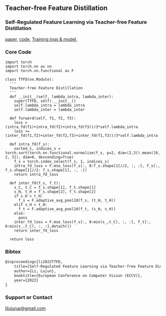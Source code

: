 ## Teacher-free Feature Distillation

### Self-Regulated Feature Learning via Teacher-free Feature Distillation


[paper](https://github.com/lilujunai/Tf-FD.github.io/edit/gh-pages/index.md), [code](https://github.com/lilujunai/Teacher-free-Distillation), [Training logs & model](https://pan.baidu.com/s/1-1oKjctjSxzlWHygkffG_g),


### Core Code
```
import torch
import torch.nn as nn
import torch.nn.functional as F

class TfFD(nn.Module):
  '''
  Teacher-free Feature Distillation
  '''
  def __init__(self, lambda_intra, lambda_inter):
    super(TfFD, self).__init__()
    self.lambda_intra = lambda_intra
    self.lambda_inter = lambda_inter
    
  def forward(self, f1, f2, f3):
    loss = (intra_fd(f1)+intra_fd(f2)+intra_fd(f3))/3*self.lambda_intra
    loss += (inter_fd(f1,f2)+inter_fd(f2,f3)+inter_fd(f1,f3))/3*self.lambda_intra
    
  def intra_fd(f_s):
    sorted_s, indices_s = torch.sort(torch.nn.functional.normalize(f_s, p=2, dim=(2,3)).mean([0, 2, 3]), dim=0, descending=True)
    f_s = torch.index_select(f_s, 1, indices_s)
    intra_fd_loss = F.mse_loss(f_s[:, 0:f_s.shape[1]//2, :, :], f_s[:, f_s.shape[1]//2: f_s.shape[1], :, :])
    return intra_fd_loss
    
  def inter_fd(f_s, f_t):
    s_C, t_C = f_s.shape[1], f_t.shape[1]
    s_H, t_H = f_s.shape[2], f_t.shape[2]
    if s_H > t_H:
      f_s = F.adaptive_avg_pool2d(f_s, (t_H, t_H))
    elif s_H < t_H:
      f_t = F.adaptive_avg_pool2d(f_t, (s_H, s_H))
    else:
      pass
    inter_fd_loss = F.mse_loss(f_s[:, 0:min(s_,t_C), :, :], f_t[:, 0:min(s_,t_C), :, :].detach())
    return inter_fd_loss 

  return loss
```





### Bibtex 


```markdown
@inproceedings{li2022TfFD,
    title={Self-Regulated Feature Learning via Teacher-free Feature Distillation},
    author={Li, Lujun},
    booktitle={European Conference on Computer Vision (ECCV)},
    year={2022}
}
```


### Support or Contact

lilujunai@gmail.com
